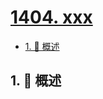 # [1404. xxx](https://github.com/Tdahuyou/TNotes.leetcode/tree/main/notes/1404.%20xxx)

<!-- region:toc -->

- [1. 📝 概述](#1--概述)

<!-- endregion:toc -->

## 1. 📝 概述
